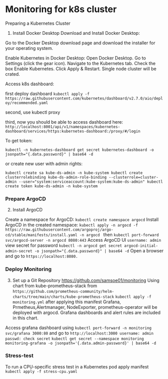 # Monitoring for k8s cluster

Preparing a Kubernetes Cluster

1. Install Docker Desktop Download and Install Docker Desktop:

Go to the Docker Desktop download page and download the installer for your operating system.

Enable Kubernetes in Docker Desktop: Open Docker Desktop. Go to Settings (click the gear icon). Navigate to the Kubernetes tab. Check the box Enable Kubernetes. Click Apply & Restart.
Single node cluster will be crated.

Access k8s dashboard:

first deploy dashboard
`kubectl apply -f https://raw.githubusercontent.com/kubernetes/dashboard/v2.7.0/aio/deploy/recommended.yaml`

second, use kubectl proxy

third, now you should be able to access dashboard here: `http://localhost:8001/api/v1/namespaces/kubernetes-dashboard/services/https:kubernetes-dashboard:/proxy/#/login`

To get token:

`kubectl -n kubernetes-dashboard get secret kubernetes-dashboard -o jsonpath="{.data.password}" | base64 -d`

or create new user with admin rights:

`kubectl create sa kube-ds-admin -n kube-system
kubectl create clusterrolebinding kube-ds-admin-role-binding --clusterrole=cluster-admin --user="system:serviceaccount:kube-system:kube-ds-admin"
kubectl create token kube-ds-admin -n kube-system`

### Prepare ArgoCD
2. Install ArgoCD

Create a namespace for ArgoCD: `kubectl create namespace argocd` Install ArgoCD in the created namespace: `kubectl apply -n argocd -f https://raw.githubusercontent.com/argoproj/argo-cd/stable/manifests/install.yaml -n argocd `
then `kubectl port-forward svc/argocd-server -n argocd 8080:443`
Access ArgoCD UI
`username: admin`
view secret for password
`kubectl -n argocd get secret argocd-initial-admin-secret -o jsonpath="{.data.password}" | base64 -d`
Open a browser and go to `https://localhost:8080.`

### Deploy Monitoring
3. Set up a Git Repository
https://github.com/samsoe01/monitoring
Using chart from kube-prometheus-stack from `https://github.com/prometheus-community/helm-charts/tree/main/charts/kube-prometheus-stack` 
`kubectl apply -f monitoring.yml`
after applying this manifest Grafana, Prmetheus,Alertmanager, NodeExporter, prometheus-operator will be deployed with argocd.
Grafana dashboards and alert rules are included in this chart.

Access grafana dashboard using `kubectl port-forward -n monitoring svc/grafana 3000:80` and go to `http://localhost:3000 username: admin passwd: check secret`
`kubectl get secret --namespace monitoring monitoring-grafana -o jsonpath='{.data.admin-password}' | base64 -d`

### Stress-test
To run a CPU-specific stress test in a Kubernetes pod apply manifest  `kubectl apply -f stress-cpu.yaml`

